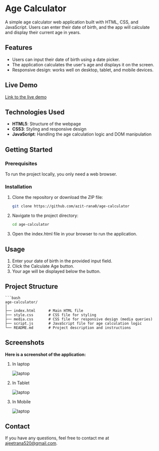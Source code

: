 # Age Calculator

A simple age calculator web application built with HTML, CSS, and JavaScript. Users can enter their date of birth, and the app will calculate and display their current age in years.

## Features

- Users can input their date of birth using a date picker.
- The application calculates the user's age and displays it on the screen.
- Responsive design: works well on desktop, tablet, and mobile devices.

## Live Demo

[Link to the live demo](https://azit-rana0.github.io/age-calculator/)

## Technologies Used

- **HTML5**: Structure of the webpage
- **CSS3**: Styling and responsive design
- **JavaScript**: Handling the age calculation logic and DOM manipulation

## Getting Started

### Prerequisites

To run the project locally, you only need a web browser.

### Installation

1. Clone the repository or download the ZIP file:
   ```bash
   git clone https://github.com/azit-rana0/age-calculator

2. Navigate to the project directory:
    ```bash
   cd age-calculator

3. Open the index.html file in your browser to run the application.

## Usage

1. Enter your date of birth in the provided input field.
2. Click the Calculate Age button.
3. Your age will be displayed below the button.

## Project Structure
    ```bash
    age-calculator/
    │
    ├── index.html      # Main HTML file
    ├── style.css       # CSS file for styling
    ├── media.css       # CSS file for responsive design (media queries)
    ├── script.js       # JavaScript file for age calculation logic
    └── README.md       # Project description and instructions




## Screenshots
**Here is a screenshot of the application:**

1. In laptop

   ![laptop](./assets/laptop.png)

2. In Tablet

   ![laptop](./assets/tablet.png)

3. In Mobile

   ![laptop](./assets/mobile.png)

## Contact

If you have any questions, feel free to contact me at ajeetrana520@gmail.com.



